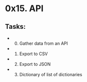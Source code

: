# 0x15. API
## Tasks:
- 0. Gather data from an API
- 1. Export to CSV
- 2. Export to JSON
- 3. Dictionary of list of dictionaries
